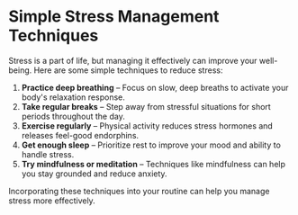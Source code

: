 # Simple Stress Management Techniques

Stress is a part of life, but managing it effectively can improve your well-being. Here are some simple techniques to reduce stress:

1. **Practice deep breathing** – Focus on slow, deep breaths to activate your body's relaxation response.
2. **Take regular breaks** – Step away from stressful situations for short periods throughout the day.
3. **Exercise regularly** – Physical activity reduces stress hormones and releases feel-good endorphins.
4. **Get enough sleep** – Prioritize rest to improve your mood and ability to handle stress.
5. **Try mindfulness or meditation** – Techniques like mindfulness can help you stay grounded and reduce anxiety.

Incorporating these techniques into your routine can help you manage stress more effectively.
